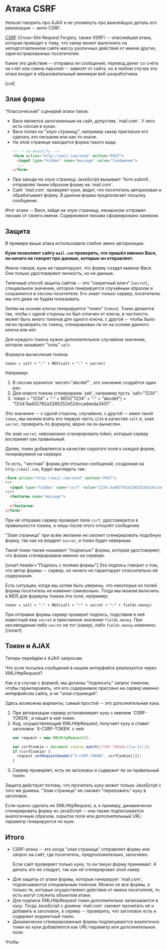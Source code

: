 # Атака CSRF

Нельзя говорить про AJAX и не упомянуть про важнейшую деталь его реализации -- анти-CSRF.

[CSRF](http://ru.wikipedia.org/wiki/%D0%9F%D0%BE%D0%B4%D0%B4%D0%B5%D0%BB%D0%BA%D0%B0_%D0%BC%D0%B5%D0%B6%D1%81%D0%B0%D0%B9%D1%82%D0%BE%D0%B2%D1%8B%D1%85_%D0%B7%D0%B0%D0%BF%D1%80%D0%BE%D1%81%D0%BE%D0%B2) (Cross-Site Request Forgery, также XSRF) -- опаснейшая атака, которая приводит к тому, что хакер может выполнить на неподготовленном сайте массу различных действий от имени других, зарегистрированных посетителей.

Какие это действия -- отправка ли сообщений, перевод денег со счёта на счёт или смена паролей -- зависят от сайта, но в любом случае эта атака входит в образовательный минимум веб-разработчика. 

[cut]

## Злая форма

"Классический" сценарий атаки таков:

<ul>
<li>Вася является залогиненным на сайт, допустим, `mail.com`. У него есть сессия в куках.</li>
<li>Вася попал на "злую страницу", например хакер пригласил его сделать это письмом или как-то иначе.</li>
<li>На злой странице находится форма такого вида:

```html
<!--+ no-beautify -->
<form action="http://mail.com/send" method="POST">
  <input type="hidden" name="message" value="Сообщение">
  ...
</form>
```
</li>
<li>При заходе на злую страницу JavaScript вызывает `form.submit`, отправляя таким образом форму на `mail.com`.</li>
<li>Сайт `mail.com` проверяет куки, видит, что посетитель авторизован и обрабатывает форму. В данном форма предполагает посылку сообщения.</li>
</ul>

Итог атаки -- Вася, зайдя на злую страницу, ненароком отправил письмо от своего имени. Содержимое письма сформировано хакером.

## Защита 

В примере выше атака использовала слабое звено авторизации.

**Куки позволяют сайту `mail.com` проверить, что пришёл именно Вася, но ничего не говорят про данные, которые он отправляет.**

Иначе говоря, куки не гарантируют, что форму создал именно Вася. Они только удостоверяют личность, но не данные.

Типичный способ защиты сайтов -- это "секретный ключ" (`secret`), специальное значение, которое генерируется случайным образом и сохраняется в сессии посетителя. Его знает только сервер, посетителю мы его даже не будем показывать.

Затем на основе ключа генерируется "токен" (`token`). Токен делается так, чтобы с одной стороны он был отличен от ключа, в частности, может быть много токенов для одного ключа, с другой -- чтобы было легко проверить по токену, сгенерирован ли он на основе данного ключа или нет.

Для каждого токена нужно дополнительное случайное значение, которое называют "соль" `salt`. 

Формула вычисления токена:
```
token = salt + ":" + MD5(salt + ":" + secret)
```

Например:
<ol>
<li>В сессии хранится `secret="abcdef"`, это значение создаётся один раз.</li>
<li>Для нового токена сгенерируем `salt`, например пусть `salt="1234"`.</li>
<li>`token = "1234" + ":" + MD5("1234" + ":" + "abcdef") = "1234:5ad02792a3285252e524ccadeeda3401"`.</li>
</ol>

Это значение -- с одной стороны, случайное, с другой -- имея такой `token`, мы можем взять его первую часть `1234` в качестве `salt` и, зная `secret`, проверить по формуле, верно ли он вычислен.

Не зная `secret`, невозможно сгенерировать token, который сервер воспримет как правильный.

Далее, токен добавляется в качестве скрытого поля к каждой форме, генерируемой на сервере.

То есть, "честная" форма для отсылки сообщений, созданная на `http://mail.com`, будет выглядеть так:

```html
<form action="http://mail.com/send" method="POST">
*!*
  <input type="hidden" name="csrf" value="1234:5ad02792a3285252e524ccadeeda3401">
*/!*
  <textarea name="message">
    ...
  </textarea>
</form>
```

При её отправке сервер проверит поле `csrf`, удостоверится в правильности токена, и лишь после этого отошлёт сообщение.

"Злая страница" при всём желании не сможет сгенерировать подобную форму, так как не владеет `secret`, и токен будет неверным.

Такой токен также называют "подписью" формы, которая удостоверяет, что форма сгенерирована именно на сервере. 

[smart header="Подпись с полями формы"]
Эта подпись говорит о том, что автор формы -- сервер, но ничего не гарантирует относительно её содержания.

Есть ситуации, когда мы хотим быть уверены, что некоторые из полей формы посетитель не изменил самовольно. Тогда мы можем включить в MD5 для формулы токена эти поля, например:
```
token = salt + ":" + MD5(salt + ":" + secret + ":" + fields.money)
```

При отправке формы сервер проверит подпись, подставив в неё известный ему `secret` и присланное значение `fields.money`. При несовпадении либо `secret` не тот (хакер), либо `fields.money` изменено.
[/smart] 

## Токен и AJAX

Теперь перейдём к AJAX-запросам.

Что если посылка сообщений в нашем интерфейсе реализуется через XMLHttpRequest?

Как и в случае с формой, мы должны "подписать" запрос токеном, чтобы гарантировать, что его содержимое прислано на сервер именно интерфейсом сайта, а не "злой страницей".

Здесь возможны варианты, самый простой -- это дополнительная кука.

<ol>
<li>При авторизации сервер устанавливает куку с именем `CSRF-TOKEN`, и пишет в неё токен.</li>
<li>Код, осуществляющий XMLHttpRequest, получает куку и ставит заголовок `X-CSRF-TOKEN` с ней:

```js
var request = new XMLHttpRequest();

var csrfCookie = document.cookie.match(/CSRF-TOKEN=([\w-]+)/);
if (csrfCookie) {
  request.setRequestHeader("X-CSRF-TOKEN", csrfCookie[1]);
}
```
</li>
<li>Сервер проверяет, есть ли заголовок и содержит ли он правильный токен.</li>
</ol>

Защита действует потому, что прочитать куку может только JavaScript с того же домена. "Злая страница" не сможет "переложить" куку в заголовок.

Если нужно сделать не XMLHttpRequest, а, к примеру, динамически сгенерировать форму из JavaScript -- она также подписывается аналогичным образом, скрытое поле или дополнительный URL-параметр генерируется по куке.


## Итого

<ul>
<li>CSRF-атака -- это когда "злая страница" отправляет форму или запрос на сайт, где посетитель, предположительно, залогинен.

Если сайт проверяет только куки, то он такую форму принимает. А делать это не следует, так как её сгенерировал злой хакер.</li>
<li>Для защиты от атаки формы, которые генерирует `mail.com`, подписываются специальным токеном. Можно не все формы, а только те, которые осуществляют действия от имени посетителя, то есть могут служить объектом атаки.</li>
<li>Для подписи XMLHttpRequest токен дополнительно записывается в куку. Тогда JavaScript с домена `mail.com` сможет прочитать её и добавить в заголовок, а сервер -- проверить, что заголовок есть и содержит корректный токен.</li>
<li>Динамически сгенерированные формы подписываются аналогично: токен из куки добавляется как URL-параметр или дополнительное поле.</li>
</ul>


Чтобы


